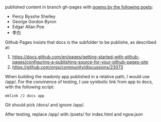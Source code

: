published content in branch gh-pages with [poems by the following poets](https://zijianhuang.github.io/poets/):
* Percy Bysshe Shelley
* George Gordon Byron
* Edgar Allan Poe
* 李白


Github Pages insists that docs is the subfolder to be publishe, as described at:

1. https://docs.github.com/en/pages/getting-started-with-github-pages/configuring-a-publishing-source-for-your-github-pages-site
2. https://github.com/orgs/community/discussions/23073

When building the readonly app published in a relative path, I would use /app/. For the convinence of testing, I use symbolic link from app to docs, with the following script:

```
mklink /J docs app
```

Git should pick /docs/ and ignore /app/.

After testing, replace /app/ with /poets/ for index.html and ngsw.json